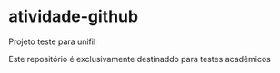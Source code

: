 # atividade-github
Projeto teste para unifil
<p>Este repositório é exclusivamente destinaddo para testes acadêmicos</p>
